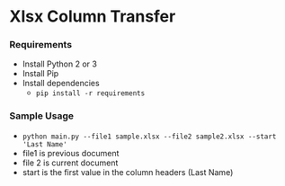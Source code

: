 # Xlsx Column Transfer

### Requirements
- Install Python 2 or 3
- Install Pip
- Install dependencies
    -  `pip install -r requirements`

### Sample Usage
- `python main.py --file1 sample.xlsx --file2 sample2.xlsx --start 'Last Name'`
- file1 is previous document
- file 2 is current document
- start is the first value in the column headers (Last Name)